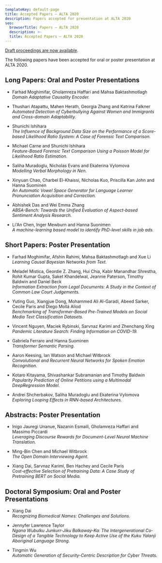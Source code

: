 ```yaml
---
templateKey: default-page
title: Accepted Papers – ALTA 2020
description: Papers accepted for presentation at ALTA 2020
seo:
  browserTitle: Papers – ALTA 2020
  description: >-
  title: Accepted Papers – ALTA 2020
---
```


[Draft proceedings are now available](/files/ALTA2020-proceedings-draft.pdf).

The following papers have been accepted for oral or poster presentation at ALTA 2020.

## Long Papers: Oral and Poster Presentations

* Farhad Moghimifar, Gholamreza Haffari and Mahsa Baktashmotlagh  
_Domain Adaptative Causality Encoder._  

* Thushari Atapattu, Mahen Herath, Georgia Zhang and Katrina Falkner  
_Automated Detection of Cyberbullying Against Women and Immigrants and Cross-domain Adaptability._  

* Shunichi Ishihara  
_The Influence of Background Data Size on the Performance of a Score-based Likelihood Ratio System: A Case of Forensic Text Comparison._  

* Michael Carne and Shunichi Ishihara  
_Feature-Based Forensic Text Comparison Using a Poisson Model for Likelihood Ratio Estimation._  

* Saliha Muradoglu, Nicholas Evans and Ekaterina Vylomova  
_Modelling Verbal Morphology in Nen._  

* Xinyuan Chao, Charbel El-Khaissi, Nicholas Kuo, Priscilla Kan John and Hanna Suominen  
_An Automatic Vowel Space Generator for Language Learner Pronunciation Acquisition and Correction._  

* Abhishek Das and Wei Emma Zhang  
_ABSA-Bench: Towards the Unified Evaluation of Aspect-based Sentiment Analysis Research._  

* Li'An Chen, Inger Mewburn and Hanna Suonimen  
_A machine-learning based model to identify PhD-level skills in job ads._  

## Short Papers: Poster Presentation

* Farhad Moghimifar, Afshin Rahimi, Mahsa Baktashmotlagh and Xue Li  
_Learning Causal Bayesian Networks from Text._  

* Meladel Mistica, Geordie Z. Zhang, Hui Chia, Kabir Manandhar Shrestha, Rohit Kumar Gupta, Saket Khandelwal, Jeannie Paterson, Timothy Baldwin and Daniel Beck  
_Information Extraction from Legal Documents: A Study in the Context of Common Law Court Judgements._  

* Yuting Guo, Xiangjue Dong, Mohammed Ali Al-Garadi, Abeed Sarker, Cecile Paris and Diego Mollá Aliod  
_Benchmarking of Transformer-Based Pre-Trained Models on Social Media Text Classification Datasets._  

* Vincent Nguyen, Maciek Rybinski, Sarvnaz Karimi and Zhenchang Xing  
_Pandemic Literature Search: Finding Information on COVID-19._  

* Gabriela Ferraro and Hanna Suominen  
_Transformer Semantic Parsing._  

* Aaron Keesing, Ian Watson and Michael Witbrock  
_Convolutional and Recurrent Neural Networks for Spoken Emotion Recognition._  

* Kotaro Kitayama, Shivashankar Subramanian and Timothy Baldwin  
_Popularity Prediction of Online Petitions using a Multimodal DeepRegression Model._  

* Andrei Shcherbakov, Saliha Muradoglu and Ekaterina Vylomova  
_Exploring Looping Effects in RNN-based Architectures._  


## Abstracts: Poster Presentation

* Inigo Jauregi Unanue, Nazanin Esmaili, Gholamreza Haffari and Massimo Piccardi  
_Leveraging Discourse Rewards for Document-Level Neural Machine Translation._  

* Ming-Bin Chen and Michael Witbrock  
_The Open Domain Interviewing Agent._  

* Xiang Dai, Sarvnaz Karimi, Ben Hachey and Cecile Paris  
_Cost-effective Selection of Pretraining Data: A Case Study of Pretraining BERT on Social Media._  


## Doctoral Symposium: Oral and Poster Presentations

* Xiang Dai  
_Recognizing Biomedical Names: Challenges and Solutions._  

* Jennyfer Lawrence Taylor  
_Ngana Wubulku Junkurr-Jiku Balkaway-Ka: The Intergenerational Co-Design of a Tangible Technology to Keep Active Use of the Kuku Yalanji Aboriginal Language Strong._  

* Tingmin Wu  
_Automatic Generation of Security-Centric Description for Cyber Threats._  


